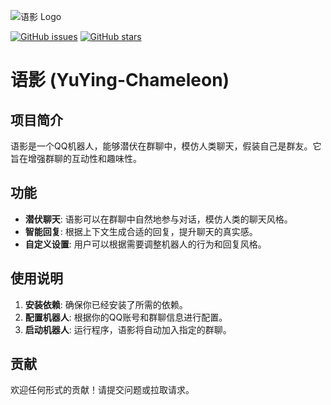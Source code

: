![语影 Logo](https://img.qwwq.top/i/2025/02/22/67b9d79d5a5c9.png)

[![GitHub issues](https://img.shields.io/github/issues/yourusername/YuYing-Chameleon.svg)](https://github.com/yourusername/YuYing-Chameleon/issues) [![GitHub stars](https://img.shields.io/github/stars/yourusername/YuYing-Chameleon.svg)](https://github.com/yourusername/YuYing-Chameleon/stargazers)

# 语影 (YuYing-Chameleon)

## 项目简介
语影是一个QQ机器人，能够潜伏在群聊中，模仿人类聊天，假装自己是群友。它旨在增强群聊的互动性和趣味性。

## 功能
- **潜伏聊天**: 语影可以在群聊中自然地参与对话，模仿人类的聊天风格。
- **智能回复**: 根据上下文生成合适的回复，提升聊天的真实感。
- **自定义设置**: 用户可以根据需要调整机器人的行为和回复风格。

## 使用说明
1. **安装依赖**: 确保你已经安装了所需的依赖。
2. **配置机器人**: 根据你的QQ账号和群聊信息进行配置。
3. **启动机器人**: 运行程序，语影将自动加入指定的群聊。

## 贡献
欢迎任何形式的贡献！请提交问题或拉取请求。
